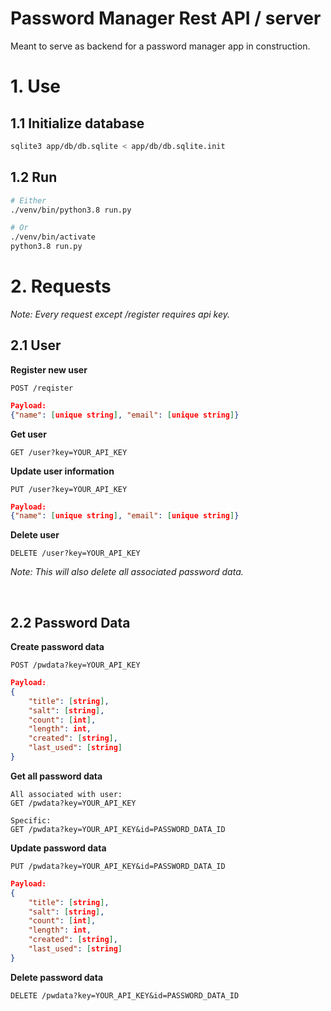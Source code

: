# Password Manager Rest API / server

Meant to serve as backend for a password manager app in construction.

# 1. Use

## 1.1 Initialize database
```bash
sqlite3 app/db/db.sqlite < app/db/db.sqlite.init
```

## 1.2 Run
```bash
# Either 
./venv/bin/python3.8 run.py

# Or
./venv/bin/activate
python3.8 run.py
```

# 2. Requests

*Note: Every request except /register requires api key.*

## 2.1 User
**Register new user**

```
POST /reqister
```

```json
Payload: 
{"name": [unique string], "email": [unique string]}
```

**Get user**

```
GET /user?key=YOUR_API_KEY
```

**Update user information**

```
PUT /user?key=YOUR_API_KEY
```

```json
Payload:
{"name": [unique string], "email": [unique string]}
```

**Delete user**

```
DELETE /user?key=YOUR_API_KEY
```

*Note: This will also delete all associated password data.*

<br>

## 2.2 Password Data

**Create password data**

```
POST /pwdata?key=YOUR_API_KEY
```

```json
Payload: 
{
    "title": [string],
    "salt": [string],
    "count": [int],
    "length": int,
    "created": [string],
    "last_used": [string]
}
```

**Get all password data**

```
All associated with user: 
GET /pwdata?key=YOUR_API_KEY
```

```
Specific: 
GET /pwdata?key=YOUR_API_KEY&id=PASSWORD_DATA_ID
```

**Update password data**

```
PUT /pwdata?key=YOUR_API_KEY&id=PASSWORD_DATA_ID
```

```json
Payload: 
{
    "title": [string],
    "salt": [string],
    "count": [int],
    "length": int,
    "created": [string],
    "last_used": [string]
}
```

**Delete password data**

```
DELETE /pwdata?key=YOUR_API_KEY&id=PASSWORD_DATA_ID
```